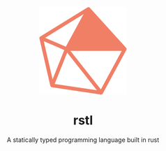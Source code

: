<div align="center">
    <img alt="logo" src="/public/logo.svg" width="200" />
    <h1>rstl</h1>
    <p>A statically typed programming language built in rust</p>
</div>
